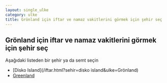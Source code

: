 ```yaml
---
layout: single_ulke
category: ulke
title: Grönland için iftar ve namaz vakitlerini görmek için şehir seç
---
```



## Grönland için iftar ve namaz vakitlerini görmek için şehir seç

Aşağıdaki listeden bir şehir ya da semt seçin


* [Disko Island](/iftar.html?sehir=disko island&ulke=Grönland)
* [Greenland](/iftar.html?sehir=greenland&ulke=Grönland)
